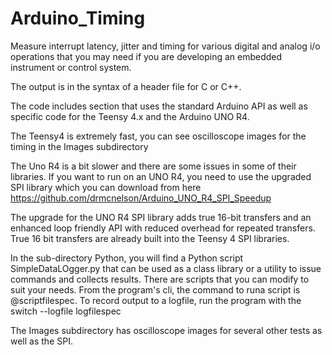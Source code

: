 # Arduino_Timing
Measure interrupt latency, jitter and timing for various digital and analog i/o operations that you may need
if you are developing an embedded instrument or control system.

The output is in the syntax of a header file for C or C++.

The code includes section that uses the standard Arduino API as well as specific code for the Teensy 4.x and
the Arduino UNO R4.

The Teensy4 is extremely fast, you can see oscilloscope images for the timing in the Images subdirectory

The Uno R4 is a bit slower and there are some issues in some of their libraries.  If you want to run on an
UNO R4, you need to use the upgraded SPI library which you can download from here https://github.com/drmcnelson/Arduino_UNO_R4_SPI_Speedup

The upgrade for the UNO R4 SPI library adds true 16-bit transfers and an enhanced loop friendly API with reduced overhead for repeated transfers.
True 16 bit transfers are already built into the Teensy 4 SPI libraries.

In the sub-directory  Python, you will find a Python script  SimpleDataLOgger.py that can be used as a class
library or a utility to issue commands and collects results.  There are scripts that you can modify to suit your
needs.  From the program's cli, the command to runa script is @scriptfilespec.   To record output to a logfile,
run the program with the switch --logfile logfilespec

The Images subdirectory has oscilloscope images for several other tests as well as the SPI.
